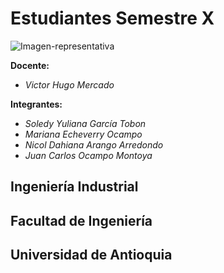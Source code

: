 #          **Estudiantes Semestre X**

![Imagen-representativa](https://github.com/SoledyG9/TRABAJO-FINAL-ALGORITMOS/assets/171609082/cb83a691-006e-49a0-a8b5-4b32a532a457)

**Docente:**

* *Victor Hugo Mercado*

**Integrantes:**
* *Soledy Yuliana García Tobon*
* *Mariana Echeverry Ocampo*
* *Nicol Dahiana Arango Arredondo*
* *Juan Carlos Ocampo Montoya*




##              Ingeniería Industrial

##              Facultad de Ingeniería

##             Universidad de Antioquia
